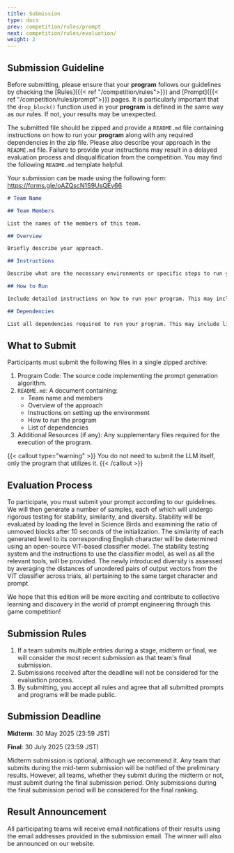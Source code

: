 ```yaml
---
title: Submission
type: docs
prev: competition/rules/prompt
next: competition/rules/evaluation/
weight: 2
---
```


## Submission Guideline

Before submitting, please ensure that your **program** follows our guidelines by checking the [Rules]({{< ref "/competition/rules">}}) and [Prompt]({{< ref "/competition/rules/prompt">}}) pages. It is particularly important that the `drop_block()` function used in your **program** is defined in the same way as our rules. If not, your results may be unexpected.

The submitted file should be zipped and provide a `README.md` file containing instructions on how to run your **program** along with any required dependencies in the zip file. Please also describe your approach in the `README.md` file. Failure to provide your instructions may result in a delayed evaluation process and disqualification from the competition. You may find the following `README.md` template helpful.

Your submission can be made using the following form: https://forms.gle/oAZQscN1S9UsQEv66

```md {filename=README.md}
# Team Name

## Team Members

List the names of the members of this team.

## Overview

Briefly describe your approach.

## Instructions

Describe what are the necessary environments or specific steps to run your program after unzipping the file.

## How to Run

Include detailed instructions on how to run your program. This may include commands, configurations, or specific steps.

## Dependencies

List all dependencies required to run your program. This may include libraries, frameworks, or specific software versions.
```

## What to Submit

Participants must submit the following files in a single zipped archive:

1. Program Code: The source code implementing the prompt generation algorithm. 
2. `README.md`: A document containing:
    - Team name and members
    - Overview of the approach
    - Instructions on setting up the environment
    - How to run the program
    - List of dependencies
3. Additional Resources (if any): Any supplementary files required for the execution of the program.

{{< callout type="warning" >}}
You do not need to submit the LLM itself, only the program that utilizes it.
{{< /callout >}}

## Evaluation Process

To participate, you must submit your prompt according to our guidelines. We will then generate a number of samples, each of which will undergo rigorous testing for stability, similarity, and diversity. Stability will be evaluated by loading the level in Science Birds and examining the ratio of unmoved blocks after 10 seconds of the initialization. The similarity of each generated level to its corresponding English character will be determined using an open-source ViT-based classifier model. The stability testing system and the instructions to use the classifier model, as well as all the relevant tools, will be provided. The newly introduced diversity is assessed by averaging the distances of unordered pairs of output vectors from the ViT classifier across trials, all pertaining to the same target character and prompt.

We hope that this edition will be more exciting and contribute to collective learning and discovery in the world of prompt engineering through this game competition!

## Submission Rules

1. If a team submits multiple entries during a stage, midterm or final, we will consider the most recent submission as that team's final submission.
2. Submissions received after the deadline will not be considered for the evaluation process.
3. By submitting, you accept all rules and agree that all submitted prompts and programs will be made public.

## Submission Deadline

**Midterm**: 30 May 2025 (23:59 JST)

**Final**: 30 July 2025 (23:59 JST)

Midterm submission is optional, although we recommend it. Any team that submits during the mid-term submission will be notified of the preliminary results. However, all teams, whether they submit during the midterm or not, must submit during the final submission period. Only submissions during the final submission period will be considered for the final ranking.

## Result Announcement

All participating teams will receive email notifications of their results using the email addresses provided in the submission email. The winner will also be announced on our website.
